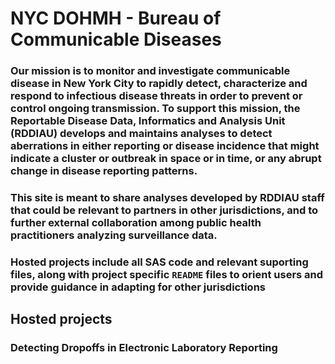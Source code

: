 # NYC DOHMH - Bureau of Communicable Diseases

### Our mission is to monitor and investigate communicable disease in New York City to rapidly detect, characterize and respond to infectious disease threats in order to prevent or control ongoing transmission. To support this mission, the Reportable Disease Data, Informatics and Analysis Unit (RDDIAU) develops and maintains analyses to detect aberrations in either reporting or disease incidence that might indicate a cluster or outbreak in space or in time, or any abrupt change in disease reporting patterns.
### This site is meant to share analyses developed by RDDIAU staff that could be relevant to partners in other jurisdictions, and to further external collaboration among public health practitioners analyzing surveillance data.
### Hosted projects include all SAS code and relevant suporting files, along with project specific `README` files to orient users and provide guidance in adapting for other jurisdictions

## Hosted projects
### Detecting Dropoffs in Electronic Laboratory Reporting
